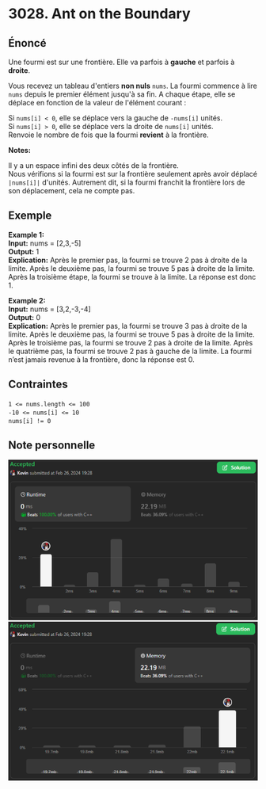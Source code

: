 # 3028. Ant on the Boundary

## Énoncé

Une fourmi est sur une frontière. Elle va parfois à **gauche** et parfois à **droite**.

Vous recevez un tableau d'entiers **non nuls** `nums`. La fourmi commence à lire `nums` depuis le premier élément jusqu'à sa fin. A chaque étape, elle se déplace en fonction de la valeur de l'élément courant :

Si `nums[i] < 0`, elle se déplace vers la gauche de `-nums[i]` unités.  
Si `nums[i] > 0`, elle se déplace vers la droite de `nums[i]` unités.  
Renvoie le nombre de fois que la fourmi **revient** à la frontière.

**Notes:**

Il y a un espace infini des deux côtés de la frontière.  
Nous vérifions si la fourmi est sur la frontière seulement après avoir déplacé `|nums[i]|` d'unités. Autrement dit, si la fourmi franchit la frontière lors de son déplacement, cela ne compte pas.

## Exemple

**Example 1:**  
**Input:** nums = [2,3,-5]  
**Output:** 1  
**Explication:** Après le premier pas, la fourmi se trouve 2 pas à droite de la limite.
Après le deuxième pas, la fourmi se trouve 5 pas à droite de la limite.
Après la troisième étape, la fourmi se trouve à la limite.
La réponse est donc 1.

**Example 2:**  
**Input:** nums = [3,2,-3,-4]  
**Output:** 0  
**Explication:** Après le premier pas, la fourmi se trouve 3 pas à droite de la limite.
Après le deuxième pas, la fourmi se trouve 5 pas à droite de la limite.
Après le troisième pas, la fourmi se trouve 2 pas à droite de la limite.
Après le quatrième pas, la fourmi se trouve 2 pas à gauche de la limite.
La fourmi n’est jamais revenue à la frontière, donc la réponse est 0.

## Contraintes

`1 <= nums.length <= 100`  
`-10 <= nums[i] <= 10`  
`nums[i] != 0`

## Note personnelle

<img src="../imgs/3028-runtime.png"/>
<img src="../imgs/3028-memory.png"/>
